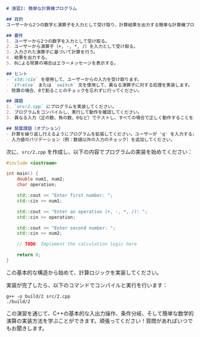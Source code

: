 ```markdown
# 演習2: 簡単な計算機プログラム

## 目的
ユーザーから2つの数字と演算子を入力として受け取り、計算結果を出力する簡単な計算機プログラムを作成します。

## 要件
1. ユーザーから2つの数字を入力として受け取る。
2. ユーザーから演算子（+, -, *, /）を入力として受け取る。
3. 入力された演算子に基づいて計算を行う。
4. 結果を出力する。
5. 0による除算の場合はエラーメッセージを表示する。

## ヒント
- `std::cin` を使用して、ユーザーからの入力を受け取ります。
- `if-else` または `switch` 文を使用して、異なる演算子に対する処理を実装します。
- 除算の場合、0で割ることのチェックを忘れずに行ってください。

## 課題
1. `src/2.cpp` にプログラムを実装してください。
2. プログラムをコンパイルし、実行して動作を確認してください。
3. 異なる入力（正の数、負の数、0など）でテストし、すべての場合で正しく動作することを確認してください。

## 発展課題（オプション）
- 計算を繰り返し行えるようにプログラムを拡張してください。ユーザーが 'q' を入力するまで計算を続けるようにします。
- 入力値のバリデーション（例：数値以外の入力のチェック）を追加してください。
```

次に、`src/2.cpp` を作成し、以下の内容でプログラムの実装を始めてください：

```cpp
#include <iostream>

int main() {
    double num1, num2;
    char operation;

    std::cout << "Enter first number: ";
    std::cin >> num1;

    std::cout << "Enter an operation (+, -, *, /): ";
    std::cin >> operation;

    std::cout << "Enter second number: ";
    std::cin >> num2;

    // TODO: Implement the calculation logic here

    return 0;
}
```

この基本的な構造から始めて、計算ロジックを実装してください。

実装が完了したら、以下のコマンドでコンパイルと実行を行います：

```
g++ -o build/2 src/2.cpp
./build/2
```

この演習を通じて、C++の基本的な入出力操作、条件分岐、そして簡単な数学的演算の実装方法を学ぶことができます。頑張ってください！質問があればいつでもお聞きします。
